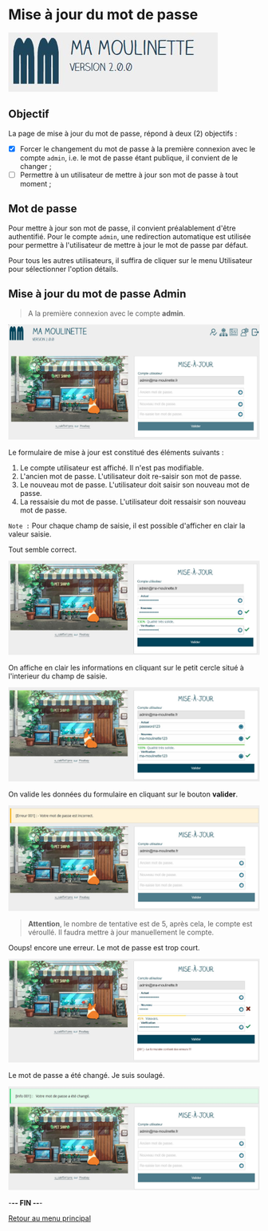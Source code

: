 # Mise à jour du mot de passe

![Ma-Moulinette](/documentation/ressources/home-000.jpg)

## Objectif

La page de mise à jour du mot de passe, répond à deux (2) objectifs :

- [x] Forcer le changement du mot de passe à la première connexion avec le compte `admin`, i.e. le mot de passe étant publique, il convient de le changer ;
- [ ] Permettre à un utilisateur de mettre à jour son mot de passe à tout moment ;

## Mot de passe

Pour mettre à jour son mot de passe, il convient préalablement d'être authentifié. Pour le compte `admin`, une redirection automatique est utilisée pour permettre à l'utilisateur de mettre à jour le mot de passe par défaut.

Pour tous les autres utilisateurs, il suffira de cliquer sur le menu Utilisateur pour sélectionner l'option détails.

## Mise à jour du mot de passe Admin

> A la première connexion avec le compte **admin**.

![reset](/documentation/ressources/reset-001.jpg)

Le formulaire de mise à jour est constitué des éléments suivants :

1. Le compte utilisateur est affiché. Il n'est pas modifiable.
2. L'ancien mot de passe. L'utilisateur doit re-saisir son mot de passe.
3. Le nouveau mot de passe. L'utilisateur doit saisir son nouveau mot de passe.
4. La ressaisie du mot de passe. L'utilisateur doit ressaisir son nouveau mot de passe.

`Note :` Pour chaque champ de saisie, il est possible d'afficher en clair la valeur saisie.

Tout semble correct.

![reset](/documentation/ressources/reset-002.jpg)

On affiche en clair les informations en cliquant sur le petit cercle situé à l'interieur du champ de saisie.

![reset](/documentation/ressources/reset-003.jpg)

On valide les données du formulaire en cliquant sur le bouton **valider**.

![reset](/documentation/ressources/reset-004.jpg)

>**Attention**, le nombre de tentative est de 5, après cela, le compte est véroullé. Il faudra mettre à jour manuellement le compte.

Ooups! encore une erreur. Le mot de passe est trop court.

![reset](/documentation/ressources/reset-005.jpg)

Le mot de passe a été changé. Je suis soulagé.

![reset](/documentation/ressources/reset-006.jpg)

-**-- FIN --**-

[Retour au menu principal](/README.md)
